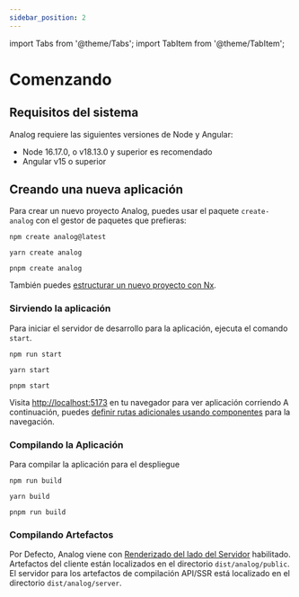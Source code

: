 ```yaml
---
sidebar_position: 2
---
```


import Tabs from '@theme/Tabs';
import TabItem from '@theme/TabItem';

# Comenzando

## Requisitos del sistema

Analog requiere las siguientes versiones de Node y Angular:

- Node 16.17.0, o v18.13.0 y superior es recomendado
- Angular v15 o superior

## Creando una nueva aplicación

Para crear un nuevo proyecto Analog, puedes usar el paquete `create-analog` con el gestor de paquetes que prefieras:

<Tabs groupId="package-manager">
  <TabItem value="npm">

```shell
npm create analog@latest
```

  </TabItem>

  <TabItem label="Yarn" value="yarn">

```shell
yarn create analog
```

  </TabItem>

  <TabItem value="pnpm">

```shell
pnpm create analog
```

  </TabItem>
</Tabs>

También puedes [estructurar un nuevo proyecto con Nx](/docs/integrations/nx).

### Sirviendo la aplicación

Para iniciar el servidor de desarrollo para la aplicación, ejecuta el comando `start`.

<Tabs groupId="package-manager">
  <TabItem value="npm">

```shell
npm run start
```

  </TabItem>

  <TabItem label="Yarn" value="yarn">

```shell
yarn start
```

  </TabItem>

  <TabItem value="pnpm">

```shell
pnpm start
```

  </TabItem>
</Tabs>

Visita [http://localhost:5173](http://localhost:5173) en tu navegador para ver aplicación corriendo
A continuación, puedes [definir rutas adicionales usando componentes](/docs/features/routing/overview) para la navegación.

### Compilando la Aplicación

Para compilar la aplicación para el despliegue

<Tabs groupId="package-manager">
  <TabItem value="npm">

```shell
npm run build
```

  </TabItem>

  <TabItem label="Yarn" value="yarn">

```shell
yarn build
```

  </TabItem>

  <TabItem value="pnpm">

```shell
pnpm run build
```

  </TabItem>
</Tabs>

### Compilando Artefactos

Por Defecto, Analog viene con [Renderizado del lado del Servidor](/docs/features/server/server-side-rendering) habilitado.
Artefactos del cliente están localizados en el directorio `dist/analog/public`.
El servidor para los artefactos de compilación API/SSR está localizado en el directorio `dist/analog/server`.
